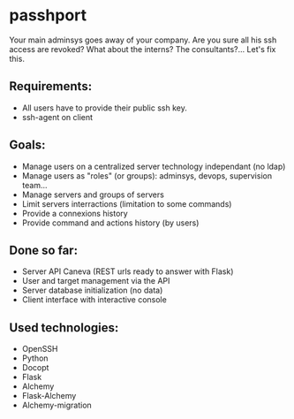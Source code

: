 passhport
=========

Your main adminsys goes away of your company. Are you sure all his ssh access are revoked? What about the interns? The consultants?... Let's fix this.

Requirements:
-------------
 * All users have to provide their public ssh key.
 * ssh-agent on client

Goals:
------
 * Manage users on a centralized server technology independant (no ldap)
 * Manage users as "roles" (or groups): adminsys, devops, supervision team...
 * Manage servers and groups of servers
 * Limit servers interractions (limitation to some commands)
 * Provide a connexions history
 * Provide command and actions history (by users)

Done so far: 
-------------
 * Server API Caneva (REST urls ready to answer with Flask)
 * User and target management via the API
 * Server database initialization (no data)
 * Client interface with interactive console
 
Used technologies:
------------------
 * OpenSSH
 * Python
 * Docopt
 * Flask
 * Alchemy
 * Flask-Alchemy
 * Alchemy-migration

